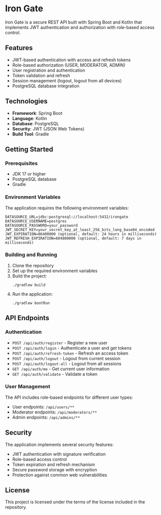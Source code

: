 # Iron Gate

Iron Gate is a secure REST API built with Spring Boot and Kotlin that implements JWT authentication and authorization with role-based access control.

## Features

- JWT-based authentication with access and refresh tokens
- Role-based authorization (USER, MODERATOR, ADMIN)
- User registration and authentication
- Token validation and refresh
- Session management (logout, logout from all devices)
- PostgreSQL database integration

## Technologies

- **Framework**: Spring Boot
- **Language**: Kotlin
- **Database**: PostgreSQL
- **Security**: JWT (JSON Web Tokens)
- **Build Tool**: Gradle

## Getting Started

### Prerequisites

- JDK 17 or higher
- PostgreSQL database
- Gradle

### Environment Variables

The application requires the following environment variables:

```
DATASOURCE_URL=jdbc:postgresql://localhost:5432/irongate
DATASOURCE_USERNAME=postgres
DATASOURCE_PASSWORD=your_password
JWT_SECRET_KEY=your_secret_key_at_least_256_bits_long_base64_encoded
JWT_EXPIRATION=86400000 (optional, default: 24 hours in milliseconds)
JWT_REFRESH_EXPIRATION=604800000 (optional, default: 7 days in milliseconds)
```

### Building and Running

1. Clone the repository
2. Set up the required environment variables
3. Build the project:
   ```
   ./gradlew build
   ```
4. Run the application:
   ```
   ./gradlew bootRun
   ```

## API Endpoints

### Authentication

- `POST /api/auth/register` - Register a new user
- `POST /api/auth/login` - Authenticate a user and get tokens
- `POST /api/auth/refresh-token` - Refresh an access token
- `POST /api/auth/logout` - Logout from current session
- `POST /api/auth/logout-all` - Logout from all sessions
- `GET /api/auth/me` - Get current user information
- `GET /api/auth/validate` - Validate a token

### User Management

The API includes role-based endpoints for different user types:

- User endpoints: `/api/users/**`
- Moderator endpoints: `/api/moderators/**`
- Admin endpoints: `/api/admins/**`

## Security

The application implements several security features:

- JWT authentication with signature verification
- Role-based access control
- Token expiration and refresh mechanism
- Secure password storage with encryption
- Protection against common web vulnerabilities

## License

This project is licensed under the terms of the license included in the repository.